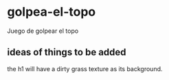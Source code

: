 # golpea-el-topo

Juego de golpear el topo

## ideas of things to be added

the h1 will have a dirty grass texture as its background.

###
